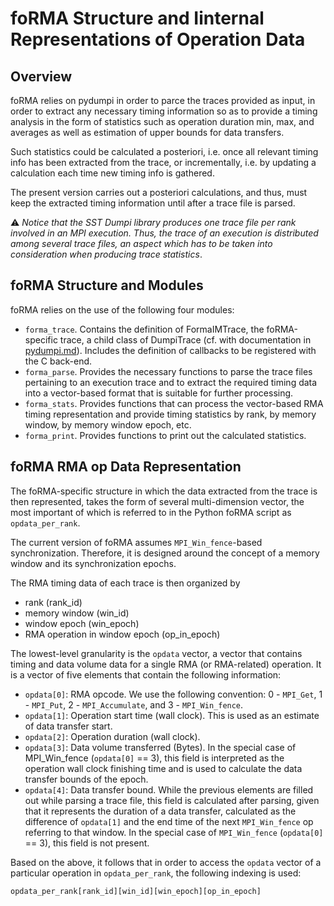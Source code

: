 # foRMA Structure and Iinternal Representations of Operation Data

## Overview

foRMA relies on pydumpi in order to parce the traces provided as input, in order to extract any necessary timing information so as to provide a timing analysis in the form of statistics such as operation duration min, max, and averages as well as estimation of upper bounds for data transfers. 

Such statistics could be calculated a posteriori, i.e. once all relevant timing info has been extracted from the trace, or incrementally, i.e. by updating a calculation each time new timing info is gathered. 

The present version carries out a posteriori calculations, and thus, must keep the extracted timing information until after a trace file is parsed. 

⚠️ _Notice that the SST Dumpi library produces one trace file per rank involved in an MPI execution. Thus, the trace of an execution is distributed among several trace files, an aspect which has to be taken into consideration when producing trace statistics_.

## foRMA Structure and Modules

foRMA relies on the use of the following four modules: 
* `forma_trace`. Contains the definition of FormaIMTrace, the foRMA-specific trace, a child class of DumpiTrace (cf. with documentation in [pydumpi.md](pydumpi.md)). Includes the definition of callbacks to be registered with the C back-end. 
* `forma_parse`. Provides the necessary functions to parse the trace files pertaining to an execution trace and to extract the required timing data into a vector-based format that is suitable for further processing. 
* `forma_stats`. Provides functions that can process the vector-based RMA timing representation and provide timing statistics by rank, by memory window, by memory window epoch, etc. 
* `forma_print`. Provides functions to print out the calculated statistics. 

## foRMA RMA op Data Representation

The foRMA-specific structure in which the data extracted from the trace is then represented, takes the form of several multi-dimension vector, the most important of which is referred to in the Python foRMA script as `opdata_per_rank`. 

The current version of foRMA assumes `MPI_Win_fence`-based synchronization. Therefore, it is designed around the concept of a memory window and its synchronization epochs. 

The RMA timing data of each trace is then organized by 
- rank (rank_id)
- memory window (win_id)
- window epoch (win_epoch)
- RMA operation in window epoch (op_in_epoch)

The lowest-level  granularity is the `opdata` vector, a vector that contains timing and data volume data for a single RMA (or RMA-related) operation. It is a vector of five elements that contain the following information:
- `opdata[0]`: RMA opcode. We use the following convention: 0 - `MPI_Get`, 1 - `MPI_Put`, 2 - `MPI_Accumulate`, and 3 - `MPI_Win_fence`.
- `opdata[1]`: Operation start time (wall clock). This is used as an estimate of data transfer start. 
- `opdata[2]`: Operation duration (wall clock).
- `opdata[3]`: Data volume transferred (Bytes). In the special case of MPI_Win_fence (`opdata[0]` == 3), this field is interpreted as the operation wall clock finishing time and is used to calculate the data transfer bounds of the epoch. 
- `opdata[4]`: Data transfer bound. While the previous elements are filled out while parsing a trace file, this field is calculated after parsing, given that it represents the duration of a data transfer, calculated  as the difference of `opdata[1]` and the end time of the next `MPI_Win_fence` op referring to that window.  In the special case of `MPI_Win_fence` (`opdata[0]` == 3), this field is not present.

Based on the above, it follows that in order to access the `opdata` vector of a particular operation in  `opdata_per_rank`, the following indexing is used: 
```
opdata_per_rank[rank_id][win_id][win_epoch][op_in_epoch]
```
